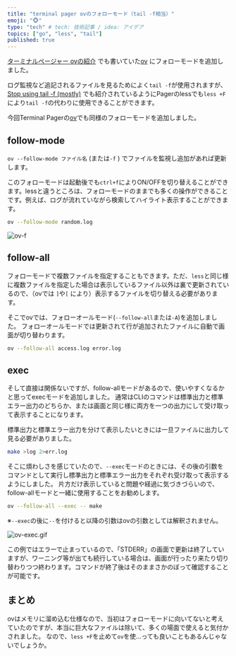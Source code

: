 ```yaml
---
title: "terminal pager ovのフォローモード（tail -f相当）"
emoji: "🐵"
type: "tech" # tech: 技術記事 / idea: アイデア
topics: ["go", "less", "tail"]
published: true
---
```


[ターミナルページャー ovの紹介](https://zenn.dev/noborus/articles/2b1087a1274cf41c4c0a) でも書いていた[ov](https://github.com/noborus/ov/) にフォローモードを追加しました。

ログ監視など追記されるファイルを見るためによく`tail -f`が使用されますが、
[Stop using tail -f (mostly)](https://www.brianstorti.com/stop-using-tail/) でも紹介されているようにPagerのlessでも`less +F`により`tail -f`の代わりに使用できることができます。

今回Terminal Pagerの[ov](https://github.com/noborus/ov)でも同様のフォローモードを追加しました。

## follow-mode

`ov --follow-mode ファイル名` (または`-f` ) でファイルを監視し追加があれば更新します。

このフォローモードは起動後でも`ctrl+f`によりON/OFFを切り替えることができます。lessと違うところは、フォローモードのままでも多くの操作ができることです。例えば、ログが流れていながら検索してハイライト表示することができます。

```sh
ov --follow-mode random.log
```

![ov-f](https://raw.githubusercontent.com/noborus/ov/master/docs/ov-tail.gif)

## follow-all

フォローモードで複数ファイルを指定することもできます。ただ、`less`と同じ様に複数ファイルを指定した場合は表示しているファイル以外は裏で更新されているので、（ovでは `]`や`[` により）表示するファイルを切り替える必要があります。

そこでovでは、フォローオールモード(`--follow-all`または`-A`)を追加しました。
フォローオールモードでは更新されて行が追加されたファイルに自動で画面が切り替わります。

```sh
ov --follow-all access.log error.log
```

## exec

そして直接は関係ないですが、follow-allモードがあるので、使いやすくなるかと思ってexecモードを追加しました。
通常はCLIのコマンドは標準出力と標準エラー出力のどちらか、または画面と同じ様に両方を一つの出力にして受け取って表示することになります。

標準出力と標準エラー出力を分けて表示したいときには一旦ファイルに出力して見る必要がありました。

```sh
make >log 2>err.log
```

そこに煩わしさを感じていたので、`--exec`モードのときには、その後の引数をコマンドとして実行し標準出力と標準エラー出力をそれぞれ受け取って表示するようにしました。
片方だけ表示していると問題や経過に気づきづらいので、follow-allモードと一緒に使用することをお勧めします。

```sh
ov --follow-all --exec -- make
```

※`--exec`の後に`--`を付けると以降の引数はovの引数としては解釈されません。

![ov-exec.gif](https://raw.githubusercontent.com/noborus/ov/master/docs/ov-exec.gif)

この例ではエラーで止まっているので、「STDERR」の画面で更新は終了していますが、ワーニング等が出ても続行している場合は、画面が行ったり来たり切り替わりつつ終わります。コマンドが終了後はそのままさかのぼって確認することが可能です。

## まとめ

ovはメモリに溜め込む仕様なので、当初はフォローモードに向いてないと考えていたのですが、本当に巨大なファイルは除いて、多くの場面で使えると気付かされました。
なので、`less +F`を止めて`ov`を使...っても良いこともあるんじゃないでしょうか。
